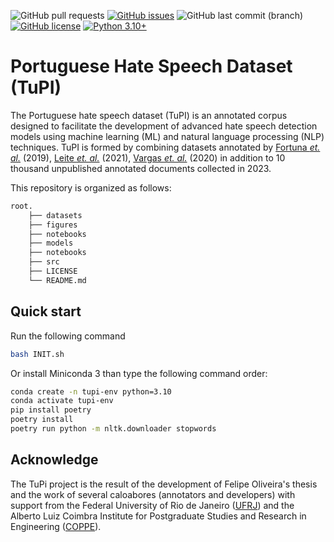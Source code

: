 ![GitHub pull requests](https://img.shields.io/github/issues-pr/Silly-Machine/TuPi-Portuguese-Hate-Speech-Dataset)
[![GitHub issues](https://img.shields.io/github/issues/Silly-Machine/TuPi-Portuguese-Hate-Speech-Dataset.svg)](https://img.shields.io/github/issues/Silly-Machine/TuPi-Portuguese-Hate-Speech-Dataset.svg)
![GitHub last commit (branch)](https://img.shields.io/github/last-commit/Silly-Machine/TuPi-Portuguese-Hate-Speech-Dataset/main)
[![GitHub license](https://img.shields.io/badge/license-MIT-orange)](https://opensource.org/license/mit/)
[![Python 3.10+](https://img.shields.io/badge/Python-3.10+-orange.svg)](https://www.python.org/downloads/release/python-3100/)

# Portuguese Hate Speech Dataset (TuPI)

The Portuguese hate speech dataset (TuPI) is an annotated corpus designed to facilitate the development of advanced hate speech detection models using machine learning (ML) and natural language processing (NLP) techniques. TuPI is formed by combining datasets annotated by [Fortuna *et. al.*](https://github.com/paulafortuna/Portuguese-Hate-Speech-Dataset) (2019), [Leite *et. al.*](https://github.com/JAugusto97/ToLD-Br) (2021), [Vargas *et. al.*](https://github.com/franciellevargas/HateBR) (2020) in addition to 10 thousand unpublished annotated documents collected in 2023.

This repository is organized as follows:

```sh
root.
    ├── datasets 
    ├── figures
    ├── notebooks
    ├── models
    ├── notebooks
    ├── src
    ├── LICENSE
    └── README.md
```

## Quick start

Run the following command

```sh
bash INIT.sh
```

Or install Miniconda 3 than type the following command order:

```sh
conda create -n tupi-env python=3.10
conda activate tupi-env
pip install poetry
poetry install
poetry run python -m nltk.downloader stopwords
```

## Acknowledge
The TuPi project is the result of the development of Felipe Oliveira's thesis and the work of several caloabores (annotators and developers) with support from the Federal University of Rio de Janeiro ([UFRJ](https://ufrj.br/)) and the Alberto Luiz Coimbra Institute for Postgraduate Studies and Research in Engineering ([COPPE](https://coppe.ufrj.br/)).
